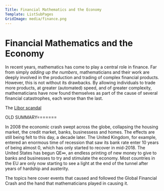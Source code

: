 ```yaml
---
Title: Financial Mathematics and the Economy
Template: ListSubPages
GridImage: media/finance.png
---
```


# Financial Mathematics and the Economy

In recent years, mathematics has come to play a central role in finance. Far from simply *adding up the numbers*, mathematicians and their work are deeply involved in the production and trading of complex financial products. However, this is not without its drawbacks. By allowing individuals to trade more products, at greater (automated) speed, and of greater complexity, mathematicians have now found themselves as part of the cause of several financial catastrophes, each worse than the last.


The [Libor scandal](/course/course/finance/libor)



OLD SUMMARY=======

In 2008 the economic crash swept across the globe, collapsing the housing market, the credit market, banks, businessess and homes. The effects are still being felt to this day, a decade later. The United Kingdom, for example, entered an enormous time of recession that saw its bank rate enter 10 years of being almost 0, which has only started to recover in mid-2018. The United States has begun QE$\infty$, an endless printing of new money to give to banks and businesses to try and stimulate the economy. Most countries in the EU are only now starting to see a light at the end of the tunnel after years of hardship and austerity.

The topics here cover events that caused and followed the Global Financial Crash and the hand that mathematicians played in causing it.
